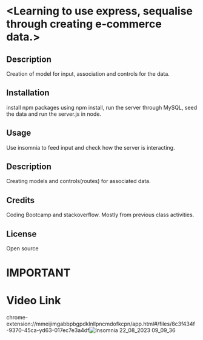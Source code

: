 # <Learning to use express, sequalise through creating e-commerce data.>

## Description

Creation of model for input, association and controls for the data.
## Installation

install npm packages using npm install, run the server through MySQL, seed the data and run the server.js in node.

## Usage

Use insomnia to feed input and check how the server is interacting.

## Description

Creating models and controls(routes) for associated data.

## Credits

Coding Bootcamp and stackoverflow.
Mostly from previous class activities.
## License

Open source


# IMPORTANT 
# Video Link
chrome-extension://mmeijimgabbpbgpdklnllpncmdofkcpn/app.html#/files/8c3f434f-9370-45ca-yd63-017ec7e3a4df![Insomnia 22_08_2023 09_09_36](https://github.com/tkdgns0630/Employee-Tracker/assets/129707996/8a870312-ed23-4d9d-8c26-d644e4fe68e2)


